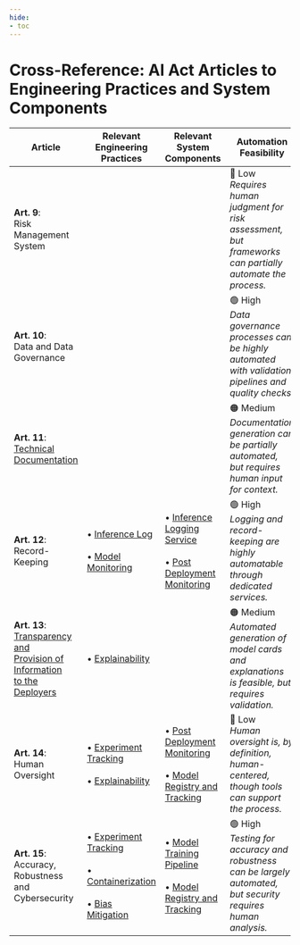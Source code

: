 ```yaml
---
hide:
- toc
---
```



# Cross-Reference: AI Act Articles to Engineering Practices and System Components


| Article                                                                            | Relevant Engineering Practices                                                | Relevant System Components                                            | Automation Feasibility                                                                                                          |
|------------------------------------------------------------------------------------|-------------------------------------------------------------------------------|-----------------------------------------------------------------------|---------------------------------------------------------------------------------------------------------------------------------|
| **Art. 9**:<br>Risk Management System                                              |                                                                               |                                                                       | 🔴 Low<br>*Requires human judgment for risk assessment, <br>but frameworks can partially automate the process.*                 |
| **Art. 10**:<br>Data and Data Governance                                           |                                                                               |                                                                       | 🟢 High<br>*Data governance processes can be highly automated <br>with validation pipelines and quality checks.*                |
| **Art. 11**:<br>[Technical Documentation]                                          |                                                                               |                                                                       | 🟠 Medium<br>*Documentation generation can be partially automated, <br>but requires human input for context.*                   |
| **Art. 12**:<br>Record-Keeping                                                     | • [Inference Log]<br><br>• [Model Monitoring] | • [Inference Logging Service]<br><br>• [Post Deployment Monitoring] | 🟢 High<br>*Logging and record-keeping are highly automatable <br>through dedicated services.*                                  |
| **Art. 13**:<br>[Transparency and<br>Provision of Information<br>to the Deployers] | • [Explainability]                                                            |                                                                       | 🟠 Medium<br>*Automated generation of model cards and explanations <br>is feasible, but requires validation.*                   |
| **Art. 14**:<br>Human Oversight                                                    | • [Experiment Tracking]<br><br>• [Explainability]                             | • [Post Deployment Monitoring]<br><br>• [Model Registry and Tracking] | 🔴 Low<br>*Human oversight is, by definition, human-centered, <br>though tools can support the process.*                        |
| **Art. 15**:<br>Accuracy, Robustness<br>and Cybersecurity                          | • [Experiment Tracking]<br><br>• [Containerization]<br><br>• [Bias Mitigation] | • [Model Training Pipeline]<br><br>• [Model Registry and Tracking]    | 🟢 High<br>*Testing for accuracy and robustness can be largely automated, <br>but security requires human analysis.* |


<!-- Reference Links -->
[Inference Log]: ../engineering-practice/inference-log.md
[Model Monitoring]: ../engineering-practice/model-monitoring.md
[Explainability]: ../engineering-practice/explainability.md
[Experiment Tracking]: ../engineering-practice/experiment-tracking.md
[Containerization]: ../engineering-practice/containerization.md
[Bias Mitigation]: ../engineering-practice/data-governance/bias-mitigation.md
[Inference Logging Service]: ../showcase/system-overview.md/#inference-logging-service
[Post Deployment Monitoring]: ../showcase/system-overview.md/#post-deployment-monitoring
[Model Registry and Tracking]: ../showcase/system-overview.md/#model-registry-and-tracking-mlflow
[Model Training Pipeline]: ../showcase/system-overview.md/#model-training-pipeline-dagster
[Technical Documentation]: technical-documentation.md
[Transparency and<br>Provision of Information<br>to the Deployers]: instructions-for-use.md
